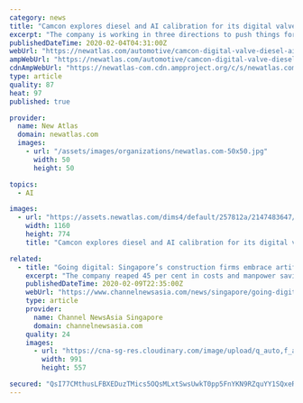 ```yaml
---
category: news
title: "Camcon explores diesel and AI calibration for its digital valve train"
excerpt: "The company is working in three directions to push things forward: it's building plug and play valve train kits for a range of common single-cylinder research engines, it's opening up to the heavy-duty diesel (HDD) market, and it's assembling a machine learning team to start applying artificial intelligence to the complex task of calibrating ..."
publishedDateTime: 2020-02-04T04:31:00Z
webUrl: "https://newatlas.com/automotive/camcon-digital-valve-diesel-ai/"
ampWebUrl: "https://newatlas.com/automotive/camcon-digital-valve-diesel-ai/?amp=true"
cdnAmpWebUrl: "https://newatlas-com.cdn.ampproject.org/c/s/newatlas.com/automotive/camcon-digital-valve-diesel-ai/?amp=true"
type: article
quality: 87
heat: 97
published: true

provider:
  name: New Atlas
  domain: newatlas.com
  images:
    - url: "/assets/images/organizations/newatlas.com-50x50.jpg"
      width: 50
      height: 50

topics:
  - AI

images:
  - url: "https://assets.newatlas.com/dims4/default/257812a/2147483647/strip/true/crop/1619x1080+0+0/resize/1160x774!/quality/90/?url=https%3A%2F%2Fassets.newatlas.com%2Farchive%2Fcamcon-digital-iva-valve-system-4.jpg"
    width: 1160
    height: 774
    title: "Camcon explores diesel and AI calibration for its digital valve train"

related:
  - title: "Going digital: Singapore’s construction firms embrace artificial intelligence and virtual reality"
    excerpt: "The company reaped 45 per cent in costs and manpower savings since using AiR, said Ms Ng. AiR (Artificial Intelligence for Ready-Mix Concrete) is a centralised operation system for ready-mix concrete companies that manages ready-mix concrete batching plant production, oversee trucking fleet management, quality control and inventory management."
    publishedDateTime: 2020-02-09T22:35:00Z
    webUrl: "https://www.channelnewsasia.com/news/singapore/going-digital-singapore-s-construction-firms-embrace-artificial-12391744"
    type: article
    provider:
      name: Channel NewsAsia Singapore
      domain: channelnewsasia.com
    quality: 24
    images:
      - url: "https://cna-sg-res.cloudinary.com/image/upload/q_auto,f_auto/image/7533368/16x9/991/557/3ceb6ce8a0e9354bb1bb91d424b21bcc/VM/singapore-construction---729668.png"
        width: 991
        height: 557

secured: "QsI77CMthusLFBXEDuzTMics5OQsMLxtSwsUwkT0pp5FnYKN9RZquYY1SQxeRJ2xXa7QAp7Yo5IKRMIFri4lrh8i+Hoy8e6r+R2SvuCizFhOYSF1z9wdFyj0nmb2i5yT6hgKEWEGtzCZr+LFTmA5arpkvVUMjtjDzs8Ddm6Q0OgxNzlMnHLDQ7CwvyPG5pnLN7jgEEfmQsY1DNyFSYzzi6ihtOoZct3Nmtu+D0CefiDwtEIc3b80ObtusfqKYp/Ol9okR1N96sLbdPF02ZEc1rYwIqno83wJhnup0xEgNOc1Alra/l7ijWNBQnA8oYlaopgcE89NVgyhAyY3c8qMjr2dW/1+YfasjwZHnzprS5SeGB6HJPUJrupbBOhuZ4KgzfDfkhZl1QVMDAyATD0juwZPuetozxpFM2/W3KlJhYOl23sliZGvNHei1WzAxvt7hc6JxSw22E/LnYXto46I66w4bHdJs/h9Wy92FCvthMA=;/d8mmu1K0416u0jNAH3I4A=="
---
```


